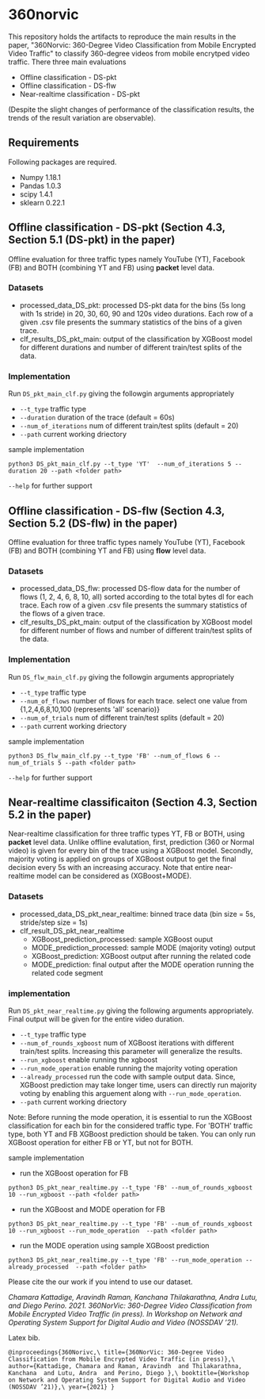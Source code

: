 # 360norvic
This repository holds the artifacts to reproduce the main results in the paper, "360Norvic: 360-Degree Video Classification from Mobile Encrypted Video Traffic" to classify 360-degree videos from mobile encrytped video traffic. There three main evaluations
* Offline classification - DS-pkt
* Offline classification - DS-flw
* Near-realtime classification - DS-pkt

(Despite the slight changes of performance of the classification results, the trends of the result variation are observable).

## Requirements
Following packages are required.

* Numpy				1.18.1
*	Pandas			1.0.3
*	scipy				1.4.1
*	sklearn			0.22.1

## Offline classification - DS-pkt (Section 4.3, Section 5.1 (DS-pkt) in the paper)
Offline evaluation for three traffic types namely YouTube (YT), Facebook (FB) and  BOTH (combining YT and FB) using **packet** level data. 

### Datasets
* processed_data_DS_pkt: processed DS-pkt data for the bins (5s long with 1s stride) in 20, 30, 60, 90 and 120s video durations. Each row of a given .csv file presents the summary statistics of the bins of a given trace.
* clf_results_DS_pkt_main: output of the classification by XGBoost model for different durations and number of different train/test splits of the data.

### Implementation
Run `DS_pkt_main_clf.py` giving the followgin arguments appropriately
* `--t_type`              traffic type
* `--duration`            duration of the trace  (default = 60s)
* `--num_of_iterations`   num of different train/test splits (default = 20)
* `--path`                current working driectory

sample implementation

` python3 DS_pkt_main_clf.py --t_type 'YT'  --num_of_iterations 5 --duration 20 --path <folder path> `

`--help` for further support

## Offline classification - DS-flw (Section 4.3, Section 5.2 (DS-flw) in the paper)
Offline evaluation for three traffic types namely YouTube (YT), Facebook (FB) and  BOTH (combining YT and FB) using **flow** level data. 

### Datasets
* processed_data_DS_flw: processed DS-flow data for the number of flows (1, 2, 4, 6, 8, 10, all) sorted according to the total bytes dl for each trace. Each row of a given .csv file presents the summary statistics of the flows of a given trace.
* clf_results_DS_pkt_main: output of the classification by XGBoost model for different number of flows and number of different train/test splits of the data.

### Implementation
Run `DS_flw_main_clf.py` giving the followgin arguments appropriately
* `--t_type`              traffic type
* `--num_of_flows`        number of flows for each trace. select one value from {1,2,4,6,8,10,100 (represents 'all' scenario)}
* `--num_of_trials`       num of different train/test splits (default = 20)
* `--path`                current working driectory

sample implementation

` python3 DS_flw_main_clf.py --t_type 'FB' --num_of_flows 6 --num_of_trials 5 --path <folder path> `

`--help` for further support

## Near-realtime classificaiton (Section 4.3, Section 5.2 in the paper)
Near-realtime classification for three traffic types YT, FB or BOTH, using **packet** level data. Unlike offline evalutation, first, prediction (360 or Normal video) is  given for every bin of the trace using a XGBoost model. Secondly, majority voting is applied on groups of XGBoost output to get the final decision every 5s with an increasing accuracy. Note that entire near-realtime model can be considered as (XGBoost+MODE).

### Datasets
* processed_data_DS_pkt_near_realtime: binned trace data (bin size = 5s, stride/step size = 1s)
* clf_result_DS_pkt_near_realtime
    * XGBoost_prediction_processed: sample XGBoost ouput
    * MODE_prediction_processed: sample MODE (majority voting) output
    * XGBoost_prediction: XGBoost output after running the related code
    * MODE_prediction: final output after the MODE operation running the related code segment

### implementation
Run `DS_pkt_near_realtime.py` giving the following arguments appropriately. Final output will be given for the entire video duration. 
* `--t_type`                  traffic type
* `--num_of_rounds_xgboost`   num of XGBoost iterations with different train/test splits. Increasing this parameter will generalize the results. 
* `--run_xgboost`             enable running the xgboost
* `--run_mode_operation`      enable running the majority voting operation
* `--already_processed`       run the code with sample output data. Since, XGBoost prediction may take longer time, users can directly run majority voting by enabling this arguement along with `--run_mode_operation`.
* `--path`                  current working driectory

Note: Before running the mode operation, it is essential to run the XGBoost classification for each bin for the considered traffic type. For 'BOTH' traffic type, both YT and FB XGBoost prediction should be taken. You can only run XGBoost operation for either FB or YT, but not for BOTH.

sample implementation
* run the XGBoost operation for FB 

` python3 DS_pkt_near_realtime.py --t_type 'FB' --num_of_rounds_xgboost 10 --run_xgboost --path <folder path> `

* run the XGBoost and MODE operation for FB 

` python3 DS_pkt_near_realtime.py --t_type 'FB' --num_of_rounds_xgboost 10 --run_xgboost --run_mode_operation  --path <folder path> `

* run the MODE operation using sample XGBoost prediction

` python3 DS_pkt_near_realtime.py --t_type 'FB' --run_mode_operation --already_processed  --path <folder path> `

Please cite the our work if you intend to use our dataset.

*Chamara Kattadige, Aravindh Raman, Kanchana Thilakarathna, Andra Lutu, and Diego Perino. 2021.  360NorVic: 360-Degree Video Classification from Mobile Encrypted Video Traffic (in press). In Workshop on Network and Operating System Support for Digital Audio and Video (NOSSDAV ’21).*

Latex bib.

`@inproceedings{360Norivc,\
  title={360NorVic: 360-Degree Video Classification from Mobile Encrypted Video Traffic (in press)},\
  author={Kattadige, Chamara and Raman, Aravindh  and Thilakarathna, Kanchana  and Lutu, Andra  and Perino, Diego },\
  booktitle={Workshop on Network and Operating System Support for Digital Audio and Video (NOSSDAV ’21)},\
  year={2021}
}`







